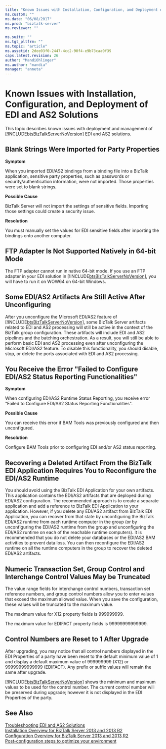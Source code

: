 ```yaml
---
title: "Known Issues with Installation, Configuration, and Deployment of EDI and AS2 Solutions | Microsoft Docs"
ms.custom: ""
ms.date: "06/08/2017"
ms.prod: "biztalk-server"
ms.reviewer: ""

ms.suite: ""
ms.tgt_pltfrm: ""
ms.topic: "article"
ms.assetid: 2dee03f0-2447-4cc2-90f4-e9b73caa0f39
caps.latest.revision: 26
author: "MandiOhlinger"
ms.author: "mandia"
manager: "anneta"
---
```

# Known Issues with Installation, Configuration, and Deployment of EDI and AS2 Solutions
This topic describes known issues with deployment and management of [!INCLUDE[btsBizTalkServerNoVersion](../includes/btsbiztalkservernoversion-md.md)] EDI and AS2 solutions.  
  
## Blank Strings Were Imported for Party Properties  
 **Symptom**  
  
 When you imported EDI/AS2 bindings from a binding file into a BizTalk application, sensitive party properties, such as passwords or security/authentication information, were not imported. Those properties were set to blank strings.  
  
 **Possible Cause**  
  
 BizTalk Server will not import the settings of sensitive fields. Importing those settings could create a security issue.  
  
 **Resolution**  
  
 You must manually set the values for EDI sensitive fields after importing the bindings onto another computer.  
  
## FTP Adapter Is Not Supported Natively in 64-bit Mode  
 The FTP adapter cannot run in native 64-bit mode. If you use an FTP adapter in your EDI solution in [!INCLUDE[btsBizTalkServerNoVersion](../includes/btsbiztalkservernoversion-md.md)], you will have to run it on WOW64 on 64-bit Windows.  
  
## Some EDI/AS2 Artifacts Are Still Active After Unconfiguring  
 After you unconfigure the Microsoft EDI/AS2 feature of [!INCLUDE[btsBizTalkServerNoVersion](../includes/btsbiztalkservernoversion-md.md)], some BizTalk Server artifacts related to EDI and AS2 processing will still be active in the context of the BizTalk group configuration. These artifacts will include EDI and AS2 pipelines and the batching orchestration. As a result, you will still be able to perform basic EDI and AS2 processing even after unconfiguring the Microsoft EDI/AS2 feature. To disable this functionality, you should disable, stop, or delete the ports associated with EDI and AS2 processing.  
  
## You Receive the Error "Failed to Configure EDI/AS2 Status Reporting Functionalities"  
 **Symptom**  
  
 When configuring EDI/AS2 Runtime Status Reporting, you receive error "Failed to Configure EDI/AS2 Status Reporting Functionalities".  
  
 **Possible Cause**  
  
 You can receive this error if BAM Tools was previously configured and then unconfigured.  
  
 **Resolution**  
  
 Configure BAM Tools prior to configuring EDI and/or AS2 status reporting.  
  
## Recovering a Deleted Artifact From the BizTalk EDI Application Requires You to Reconfigure the EDI/AS2 Runtime  
 You should avoid using the BizTalk EDI Application for your own artifacts. This application contains the EDI/AS2 artifacts that are deployed during EDI/AS2 configuration. The recommended approach is to create a separate application and add a reference to BizTalk EDI Application to your application. However, if you delete any EDI/AS2 artifact from BizTalk EDI Application, you can recover from that state by unconfiguring the BizTalk EDI/AS2 runtime from each runtime computer in the group (or by unconfiguring the EDI/AS2 runtime from the group and unconfiguring the EDI/AS2 runtime on each of the reachable runtime computers). It is recommended that you do not delete your databases or the EDI/AS2 BAM activities to prevent data loss. You can then reconfigure the EDI/AS2 runtime on all the runtime computers in the group to recover the deleted EDI/AS2 artifacts.  
  
## Numeric Transaction Set, Group Control and Interchange Control Values May be Truncated  
 The value range fields for interchange control numbers, transaction set reference numbers, and group control numbers allow you to enter values that exceed the maximum allowed value. When you save the configuration, these values will be truncated to the maximum value.  
  
 The maximum value for X12 property fields is 999999999.  
  
 The maximum value for EDIFACT property fields is 99999999999999.  
  
## Control Numbers are Reset to 1 After Upgrade  
 After upgrading, you may notice that all control numbers displayed in the EDI Properties of a party have been reset to the default minimum value of 1 and display a default maximum value of 999999999 (X12) or 99999999999999 (EDIFACT). Any prefix or suffix values will remain the same after upgrade.  
  
 [!INCLUDE[btsBizTalkServerNoVersion](../includes/btsbiztalkservernoversion-md.md)] shows the minimum and maximum values to be used for the control number. The current control number will be preserved during upgrade; however it is not displayed in the EDI Properties of the party.  
  
## See Also  
 [Troubleshooting EDI and AS2 Solutions](../core/troubleshooting-edi-and-as2-solutions.md)   
 [Installation Overview for BizTalk Server 2013 and 2013 R2](http://msdn.microsoft.com/library/8041926c-cfc9-4eaf-9c28-a2c6e8015bc5)   
 [Configuration Overview for BizTalk Server 2013 and 2013 R2](http://msdn.microsoft.com/library/aa58c43f-8f0e-4a5c-89b9-db7b8a852a72)   
 [Post-configuration steps to optimize your environment](../install-and-config-guides/post-configuration-steps-to-optimize-your-environment.md)